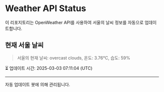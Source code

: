 
# Weather API Status

이 리포지토리는 OpenWeather API를 사용하여 서울의 날씨 정보를 자동으로 업데이트합니다.

## 현재 서울 날씨
> 서울의 현재 날씨: overcast clouds, 온도: 3.76°C, 습도: 59%

⏳ 업데이트 시간: 2025-03-03 07:11:04 (UTC)

---
자동 업데이트 봇에 의해 관리됩니다.
